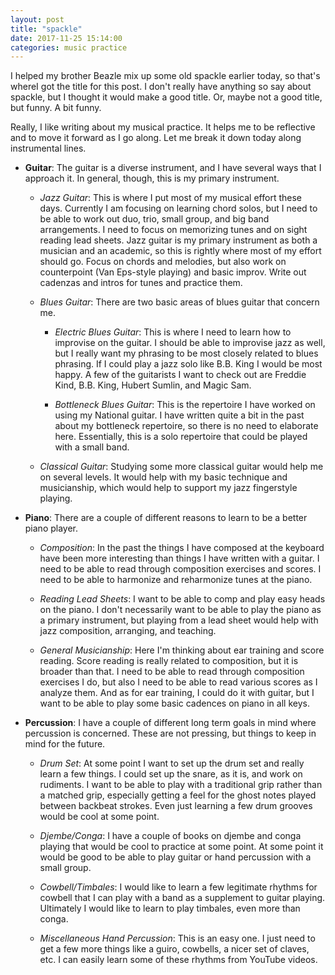 ```yaml
---
layout: post
title: "spackle"
date: 2017-11-25 15:14:00
categories: music practice
---
```

I helped my brother Beazle mix up some old spackle earlier today, so that's whereI got the title for this post. I don't really have anything so say about spackle, but I thought it would make a good title. Or, maybe not a good title, but funny. A bit funny.

Really, I like writing about my musical practice. It helps me to be reflective and to move it forward as I go along. Let me break it down today along instrumental lines.

* **Guitar**: The guitar is a diverse instrument, and I have several ways that I approach it. In general, though, this is my primary instrument.
  * *Jazz Guitar*: This is where I put most of my musical effort these days. Currently I am focusing on learning chord solos, but I need to be able to work out duo, trio, small group, and big band arrangements. I need to focus on memorizing tunes and on sight reading lead sheets. Jazz guitar is my primary instrument as both a musician and an academic, so this is rightly where most of my effort should go. Focus on chords and melodies, but also work on counterpoint (Van Eps-style playing) and basic improv. Write out cadenzas and intros for tunes and practice them.

  * *Blues Guitar*: There are two basic areas of blues guitar that concern me.
    * *Electric Blues Guitar*: This is where I need to learn how to improvise on the guitar. I should be able to improvise jazz as well, but I really want my phrasing to be most closely related to blues phrasing. If I could play a jazz solo like B.B. King I would be most happy. A few of the guitarists I want to check out are Freddie Kind, B.B. King, Hubert Sumlin, and Magic Sam.
    
    * *Bottleneck Blues Guitar*: This is the repertoire I have worked on using my National guitar. I have written quite a bit in the past about my bottleneck repertoire, so there is no need to elaborate here. Essentially, this is a solo repertoire that could be played with a small band.

  * *Classical Guitar*: Studying some more classical guitar would help me on several levels. It would help with my basic technique and musicianship, which would help to support my jazz fingerstyle playing.

* **Piano**: There are a couple of different reasons to learn to be a better piano player.
  * *Composition*: In the past the things I have composed at the keyboard have been more interesting than things I have written with a guitar. I need to be able to read through composition exercises and scores. I need to be able to harmonize and reharmonize tunes at the piano.

  * *Reading Lead Sheets*: I want to be able to comp and play easy heads on the piano. I don't necessarily want to be able to play the piano as a primary instrument, but playing from a lead sheet would help with jazz composition, arranging, and teaching.

  * *General Musicianship*: Here I'm thinking about ear training and score reading. Score reading is really related to composition, but it is broader than that. I need to be able to read through composition exercises I do, but also I need to be able to read various scores as I analyze them. And as for ear training, I could do it with guitar, but I want to be able to play some basic cadences on piano in all keys.

* **Percussion**: I have a couple of different long term goals in mind where percussion is concerned. These are not pressing, but things to keep in mind for the future.
  * *Drum Set*: At some point I want to set up the drum set and really learn a few things. I could set up the snare, as it is, and work on rudiments. I want to be able to play with a traditional grip rather than a matched grip, especially getting a feel for the ghost notes played between backbeat strokes. Even just learning a few drum grooves would be cool at some point.

  * *Djembe/Conga*: I have a couple of books on djembe and conga playing that would be cool to practice at some point. At some point it would be good to be able to play guitar or hand percussion with a small group.

  * *Cowbell/Timbales*: I would like to learn a few legitimate rhythms for cowbell that I can play with a band as a supplement to guitar playing. Ultimately I would like to learn to play timbales, even more than conga.

  * *Miscellaneous Hand Percussion*: This is an easy one. I just need to get a few more things like a guiro, cowbells, a nicer set of claves, etc. I can easily learn some of these rhythms from YouTube videos.
